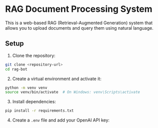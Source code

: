 # RAG Document Processing System

This is a web-based RAG (Retrieval-Augmented Generation) system that allows you to upload documents and query them using natural language.

## Setup

1. Clone the repository:
```bash
git clone <repository-url>
cd rag-bot
```

2. Create a virtual environment and activate it:
```bash
python -m venv venv
source venv/bin/activate  # On Windows: venv\Scripts\activate
```

3. Install dependencies:
```bash
pip install -r requirements.txt
```

4. Create a `.env` file and add your OpenAI API key: